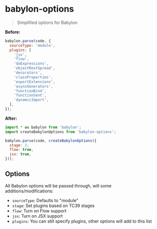 # babylon-options

> Simplified options for Babylon

**Before:**

```js
babylon.parse(code, {
  sourceType: 'module',
  plugins: [
    'jsx',
    'flow',
    'doExpressions',
    'objectRestSpread',
    'decorators',
    'classProperties',
    'exportExtensions',
    'asyncGenerators',
    'functionBind',
    'functionSent',
    'dynamicImport',
  ],
});
```

**After:**

```js
import * as babylon from 'babylon';
import createBabylonOptions from 'babylon-options';

babylon.parse(code, createBabylonOptions({
  stage: 2,
  flow: true,
  jsx: true,
}));
```

## Options

All Babylon options will be passed through, will some additions/modifications:

- `sourceType`: Defaults to "module"
- `stage`: Set plugins based on TC39 stages
- `flow`: Turn on Flow support
- `jsx`: Turn on JSX support
- `plugins`: You can still specify plugins, other options will add to this list
